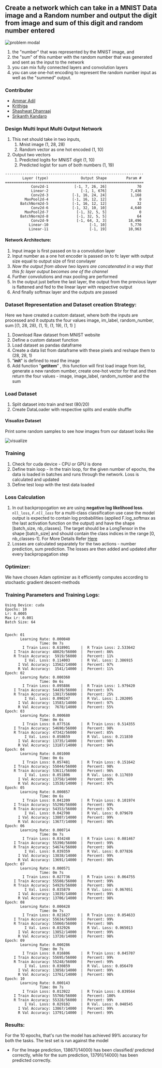 ## Create a network which can take in a MNIST Data image and a Random number and output the digit from image and sum of this digit and random number entered

![problem modal](./assign.png "Problem Statement Exmple Modal")

1. the "number" that was represented by the MNIST image, and
2. the "sum" of this number with the random number that was generated and sent as the input to the network
3. you can mix fully connected layers and convolution layers
4. you can use one-hot encoding to represent the random number input as well as the "summed" output.

### Contributer
* [Ammar Adil](https://github.com/adilsammar)
* [Krithiga](https://github.com/BottleSpink)
* [Shashwat Dhanraaj](https://github.com/sdhanraaj12)
* [Srikanth Kandarp](https://github.com/Srikanth-Kandarp)

### Design Multi Input Multi Output Network

1. This net should take in two inputs, 
    1. Mnist image (1, 28, 28)
    2. Random vector as one hot encoded (1, 10)
2. Output two vectors
    1. Predicted logits for MNIST digit (1, 10)
    2. Predicted logist for sum of both numbers (1, 19)

```
----------------------------------------------------------------
        Layer (type)               Output Shape         Param #
================================================================
            Conv2d-1            [-1, 7, 26, 26]              70
            Linear-2               [-1, 1, 676]           7,436
            Conv2d-3           [-1, 16, 24, 24]           1,168
         MaxPool2d-4           [-1, 16, 12, 12]               0
       BatchNorm2d-5           [-1, 16, 12, 12]              32
            Conv2d-6           [-1, 32, 10, 10]           4,640
         MaxPool2d-7             [-1, 32, 5, 5]               0
       BatchNorm2d-8             [-1, 32, 5, 5]              64
            Conv2d-9             [-1, 64, 3, 3]          18,496
           Linear-10                   [-1, 10]           5,770
           Linear-11                   [-1, 19]          10,963

```
    
#### Network Architecture:
1. Input image is first passed on to a convolution layer
2. Input number as a one hot encoder is passed on to fc layer with output size equal to output size of first convlayer
3. *Now the output from above two layers are concatenated in a way that this fc layer output becomes one of the channel*
4. Further convolutions and max pooling are performed
5. In the output just before the last layer, the output from the previous layer is flattened and fed to the linear layer with respective output
6. And finally softmax layer and the outputs are passed

### Dataset Representation and Dataset creation Strategy:
Here we have created a custom dataset, where both the inputs are processed and it outputs the four values image, im_label, random_number, sum \[(1, 28, 28), (1, 1), (1, 19), (1, 1) \]

1. Download Raw dataset from MNIST website
2. Define a custom dataset function
3. Load dataset as pandas dataframe
4. Create a data list from dataframe with these pixels and reshape them to (28, 28, 1)
5. "__init__" is defined to read the image
6. Add function "__getitem__" , this function will first load image from list, generate a new random number, create one-hot vector for that and then return the four values - image, image_label, random_number and the sum 

### Load Dataset
1. Split dataset into train and test (80/20)
2. Create DataLoader with respective splits and enable shuffle

#### Visualize Dataset
Print some random samples to see how images from our dataset looks like

![visualize](./visualize.png "Some Inputs")


### Training
1. Check for cuda device - CPU or GPU is done
2. Define train loop - In the train loop, for the given number of epochs, the data is loaded in batches and runs through the network. Loss is calculated and updated   
3. Define test loop with the test data loaded

### Loss Calculation 
1. In out backpropogation we are using **negative log likelihood loss**. `nll_loss`, _`F.nll_loss`_  for a multi-class classification use case the model output is expected to contain log probabilities (applied F.log_softmax as the last activation function on the output) and have the shape \[batch_size, nb_classes\]. The target should be a LongTensor in the shape \[batch_size\] and should contain the class indices in the range \[0, nb_classes-1\].
For More Details Refer [Here](https://medium.com/@bhardwajprakarsh/negative-log-likelihood-loss-why-do-we-use-it-for-binary-classification-7625f9e3c944)
2. Losses are calculated separately for the two actions - number prediction, sum prediction. The losses are then added and updated after every backpropagation step

### Optimizer:
We have chosen Adam optimizer as it efficiently computes according to stochastic gradient descent-methods

### Training Parameters and Training Logs:

```
Using Device: cuda
Epochs: 10
Lr: 0.0005
Max Lr: 0.001
Batch Size: 64


Epoch: 01
	   Learning Rate: 0.000040
	            Time: 0m 7s
	    I Train Loss: 0.618901     |  R Train Loss: 2.533642
	I Train Accuracy: 48029/56000  |  Percent: 86%
	R Train Accuracy:  5919/56000  |  Percent: 11%
	     I Val. Loss: 0.114003     |  R Val. Loss: 2.386915
	  I Val Accuracy: 13562/14000  |  Percent: 97%
	  R Val Accuracy:  1541/14000  |  Percent: 11%
Epoch: 02
	   Learning Rate: 0.000360
	            Time: 0m 6s
	    I Train Loss: 0.095886     |  R Train Loss: 1.979420
	I Train Accuracy: 54439/56000  |  Percent: 97%
	R Train Accuracy: 13817/56000  |  Percent: 25%
	     I Val. Loss: 0.090247     |  R Val. Loss: 1.202095
	  I Val Accuracy: 13583/14000  |  Percent: 97%
	  R Val Accuracy:  7678/14000  |  Percent: 55%
Epoch: 03
	   Learning Rate: 0.000680
	            Time: 0m 6s
	    I Train Loss: 0.077516     |  R Train Loss: 0.514355
	I Train Accuracy: 54690/56000  |  Percent: 98%
	R Train Accuracy: 47342/56000  |  Percent: 85%
	     I Val. Loss: 0.058659     |  R Val. Loss: 0.211830
	  I Val Accuracy: 13735/14000  |  Percent: 98%
	  R Val Accuracy: 13187/14000  |  Percent: 94%
Epoch: 04
	   Learning Rate: 0.001000
	            Time: 0m 6s
	    I Train Loss: 0.057481     |  R Train Loss: 0.151642
	I Train Accuracy: 55044/56000  |  Percent: 98%
	R Train Accuracy: 53611/56000  |  Percent: 96%
	     I Val. Loss: 0.051806     |  R Val. Loss: 0.117659
	  I Val Accuracy: 13758/14000  |  Percent: 98%
	  R Val Accuracy: 13538/14000  |  Percent: 97%
Epoch: 05
	   Learning Rate: 0.000857
	            Time: 0m 6s
	    I Train Loss: 0.041209     |  R Train Loss: 0.101974
	I Train Accuracy: 55290/56000  |  Percent: 99%
	R Train Accuracy: 54353/56000  |  Percent: 97%
	     I Val. Loss: 0.042700     |  R Val. Loss: 0.079670
	  I Val Accuracy: 13807/14000  |  Percent: 99%
	  R Val Accuracy: 13677/14000  |  Percent: 98%
Epoch: 06
	   Learning Rate: 0.000714
	            Time: 0m 7s
	    I Train Loss: 0.034248     |  R Train Loss: 0.081467
	I Train Accuracy: 55390/56000  |  Percent: 99%
	R Train Accuracy: 54674/56000  |  Percent: 98%
	     I Val. Loss: 0.039359     |  R Val. Loss: 0.077836
	  I Val Accuracy: 13838/14000  |  Percent: 99%
	  R Val Accuracy: 13691/14000  |  Percent: 98%
Epoch: 07
	   Learning Rate: 0.000571
	            Time: 0m 7s
	    I Train Loss: 0.027736     |  R Train Loss: 0.064755
	I Train Accuracy: 55508/56000  |  Percent: 99%
	R Train Accuracy: 54929/56000  |  Percent: 98%
	     I Val. Loss: 0.035879     |  R Val. Loss: 0.067051
	  I Val Accuracy: 13839/14000  |  Percent: 99%
	  R Val Accuracy: 13706/14000  |  Percent: 98%
Epoch: 08
	   Learning Rate: 0.000428
	            Time: 0m 7s
	    I Train Loss: 0.021627     |  R Train Loss: 0.054633
	I Train Accuracy: 55634/56000  |  Percent: 99%
	R Train Accuracy: 55060/56000  |  Percent: 98%
	     I Val. Loss: 0.032926     |  R Val. Loss: 0.065013
	  I Val Accuracy: 13852/14000  |  Percent: 99%
	  R Val Accuracy: 13720/14000  |  Percent: 98%
Epoch: 09
	   Learning Rate: 0.000286
	            Time: 0m 7s
	    I Train Loss: 0.016806     |  R Train Loss: 0.045707
	I Train Accuracy: 55695/56000  |  Percent: 99%
	R Train Accuracy: 55248/56000  |  Percent: 99%
	     I Val. Loss: 0.030859     |  R Val. Loss: 0.056470
	  I Val Accuracy: 13858/14000  |  Percent: 99%
	  R Val Accuracy: 13761/14000  |  Percent: 98%
Epoch: 10
	   Learning Rate: 0.000143
	            Time: 0m 7s
	    I Train Loss: 0.013922     |  R Train Loss: 0.039564
	I Train Accuracy: 55760/56000  |  Percent: 100%
	R Train Accuracy: 55328/56000  |  Percent: 99%
	     I Val. Loss: 0.029102     |  R Val. Loss: 0.048545
	  I Val Accuracy: 13867/14000  |  Percent: 99%
	  R Val Accuracy: 13791/14000  |  Percent: 99%
```

### Results:
For the 10 epochs, that's run the model has achieved 99% accuracy for both the tasks. The test set is run against the model
- For the Image prediction, 13867(/14000) has been classified/ predicted correctly, while for the sum prediction, 13791(/14000) has been predicted correctly. 
